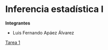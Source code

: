 # Inferencia estadística I

**Integrantes**

* Luis Fernando Apáez Álvarez

[Tarea 1](Tarea1_estadistica/Lista_planificación.html)


